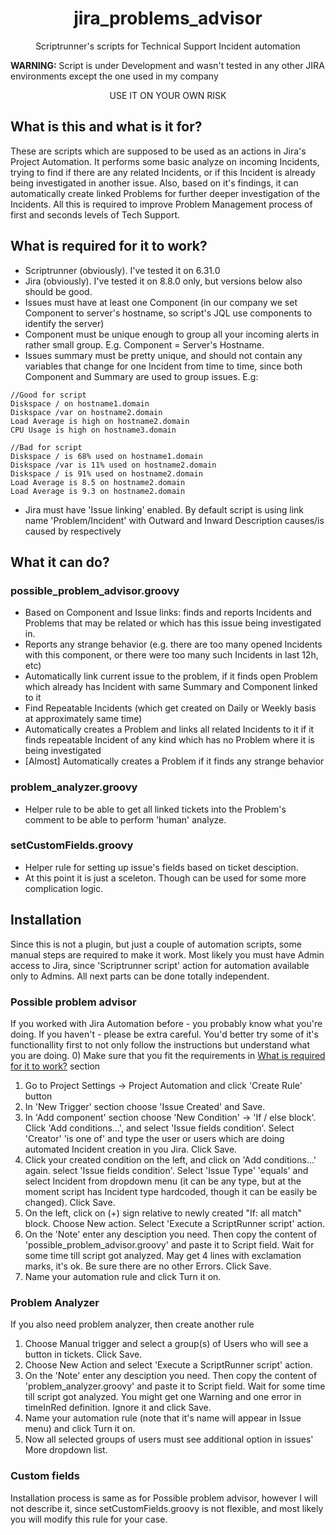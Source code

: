 <h1 align="center">jira_problems_advisor</h1>

<div align="center">Scriptrunner's scripts for Technical Support Incident automation</div>

**WARNING:** Script is under Development and wasn't tested in any other JIRA environments except the one used in my company

<div align="center">USE IT ON YOUR OWN RISK</div>

## What is this and what is it for?️

These are scripts which are supposed to be used as an actions in Jira's Project Automation.
It performs some basic analyze on incoming Incidents, trying to find if there are any related Incidents, or if this Incident is already being investigated in another issue.
Also, based on it's findings, it can automatically create linked Problems for further deeper investigation of the Incidents.
All this is required to improve Problem Management process of first and seconds levels of Tech Support.

## What is required for it to work?

- Scriptrunner (obviously). I've tested it on 6.31.0
- Jira (obviously). I've tested it on 8.8.0 only, but versions below also should be good.
- Issues must have at least one Component (in our company we set Component to server's hostname, so script's JQL use components to identify the server)
- Component must be unique enough to group all your incoming alerts in rather small group. E.g. Component = Server's Hostname.
- Issues summary must be pretty unique, and should not contain any variables that change for one Incident from time to time, since both Component and Summary are used to group issues. E.g:

```
//Good for script
Diskspace / on hostname1.domain
Diskspace /var on hostname2.domain
Load Average is high on hostname2.domain
CPU Usage is high on hostname3.domain
```

```
//Bad for script
Diskspace / is 68% used on hostname1.domain
Diskspace /var is 11% used on hostname2.domain
Diskspace / is 91% used on hostname2.domain
Load Average is 8.5 on hostname2.domain
Load Average is 9.3 on hostname2.domain
```
- Jira must have 'Issue linking' enabled. By default script is using link name 'Problem/Incident' with Outward and Inward Description causes/is caused by respectively

## What it can do?
### possible_problem_advisor.groovy
- Based on Component and Issue links: finds and reports Incidents and Problems that may be related or which has this issue being investigated in.
- Reports any strange behavior (e.g. there are too many opened Incidents with this component, or there were too many such Incidents in last 12h, etc)
- Automatically link current issue to the problem, if it finds open Problem which already has Incident with same Summary and Component linked to it
- Find Repeatable Incidents (which get created on Daily or Weekly basis at approximately same time)
- Automatically creates a Problem and links all related Incidents to it if it finds repeatable Incident of any kind which has no Problem where it is being investigated
- [Almost] Automatically creates a Problem if it finds any strange behavior
### problem_analyzer.groovy
- Helper rule to be able to get all linked tickets into the Problem's comment to be able to perform 'human' analyze.
### setCustomFields.groovy
- Helper rule for setting up issue's fields based on ticket desciption. 
- At this point it is just a sceleton. Though can be used for some more complication logic.

## Installation
Since this is not a plugin, but just a couple of automation scripts, some manual steps are required to make it work. Most likely you must have Admin access to Jira, since 'Scriptrunner script' action for automation available only to Admins.
All next parts can be done totally independent.
### Possible problem advisor
If you worked with Jira Automation before - you probably know what you're doing. If you haven't - please be extra careful. You'd better try some of it's functionallity first to not only follow the instructions but understand what you are doing.
0) Make sure that you fit the requirements in [What is required for it to work?](#what-is-required-for-it-to-work) section
1) Go to Project Settings -> Project Automation and click 'Create Rule' button
2) In 'New Trigger' section choose 'Issue Created' and Save.
3) In 'Add component' section choose 'New Condition' -> 'If / else block'. Click 'Add conditions...', and select 'Issue fields condition'. Select 'Creator' 'is one of' and type the user or users which are doing automated Incident creation in you Jira. Click Save.
4) Click your created condition on the left, and click on 'Add conditions...' again. select 'Issue fields condition'. Select 'Issue Type' 'equals' and select Incident from dropdown menu (it can be any type, but at the moment script has Incident type hardcoded, though it can be easily be changed). Click Save.
5) On the left, click on (+) sign relative to newly created "If: all match" block. Choose New action. Select 'Execute a ScriptRunner script' action.
6) On the 'Note' enter any desciption you need. Then copy the content of 'possible_problem_advisor.groovy' and paste it to Script field. Wait for some time till script got analyzed. May get 4 lines with exclamation marks, it's ok. Be sure there are no other Errors. Click Save.
7) Name your automation rule and click Turn it on.
### Problem Analyzer
If you also need problem analyzer, then create another rule
1) Choose Manual trigger and select a group(s) of Users who will see a button in tickets. Click Save.
2) Choose New Action and select 'Execute a ScriptRunner script' action.
3) On the 'Note' enter any desciption you need. Then copy the content of 'problem_analyzer.groovy' and paste it to Script field. Wait for some time till script got analyzed. You might get one Warning and one error in timeInRed definition. Ignore it and click Save.
4) Name your automation rule (note that it's name will appear in Issue menu) and click Turn it on.
5) Now all selected groups of users must see additional option in issues' More dropdown list.
### Custom fields
Installation process is same as for Possible problem advisor, however I will not describe it, since setCustomFields.groovy is not flexible, and most likely you will modify this rule for your case.
